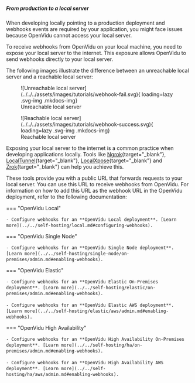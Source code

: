 ##### From production to a local server

When developing locally pointing to a production deployment and webhooks events are required by your application, you might face issues because OpenVidu cannot access your local server.

To receive webhooks from OpenVidu on your local machine, you need to expose your local server to the internet. This exposure allows OpenVidu to send webhooks directly to your local server.

The following images illustrate the difference between an unreachable local server and a reachable local server:

<div class="grid cards" markdown>

<figure markdown>
  ![Unreachable local server](../../../assets/images/tutorials/webhook-fail.svg){ loading=lazy .svg-img  .mkdocs-img}
  <figcaption>Unreachable local server</figcaption>
</figure>

<figure markdown>
  ![Reachable local server](../../../assets/images/tutorials/webhook-success.svg){ loading=lazy .svg-img  .mkdocs-img}
  <figcaption>Reachable local server</figcaption>
</figure>

</div>

Exposing your local server to the internet is a common practice when developing applications locally. Tools like [Ngrok](https://ngrok.com/){target="\_blank"}, [LocalTunnel](https://localtunnel.github.io/www/){target="\_blank"}, [LocalXpose](https://localxpose.io/){target="\_blank"} and [Zrok](https://zrok.io/){target="\_blank"} can help you achieve this.

These tools provide you with a public URL that forwards requests to your local server. You can use this URL to receive webhooks from OpenVidu. For information on how to add this URL as the webhook URL in the OpenVidu deployment, refer to the following documentation:

=== "OpenVidu Local"

    - Configure webhooks for an **OpenVidu Local deployment**. [Learn more](../../self-hosting/local.md#configuring-webhooks).

=== "OpenVidu Single Node"

    - Configure webhooks for an **OpenVidu Single Node deployment**. [Learn more](../../self-hosting/single-node/on-premises/admin.md#enabling-webhooks).

=== "OpenVidu Elastic"

    - Configure webhooks for an **OpenVidu Elastic On-Premises deployment**. [Learn more](../../self-hosting/elastic/on-premises/admin.md#enabling-webhooks).

    - Configure webhooks for an **OpenVidu Elastic AWS deployment**. [Learn more](../../self-hosting/elastic/aws/admin.md#enabling-webhooks).

=== "OpenVidu High Availability"

    - Configure webhooks for an **OpenVidu High Availability On-Premises deployment**. [Learn more](../../self-hosting/ha/on-premises/admin.md#enabling-webhooks).

    - Configure webhooks for an **OpenVidu High Availability AWS deployment**. [Learn more](../../self-hosting/ha/aws/admin.md#enabling-webhooks).
